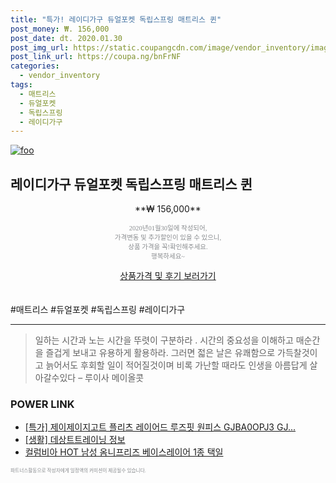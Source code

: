 ```yaml
--- 
title: "특가! 레이디가구 듀얼포켓 독립스프링 매트리스 퀸" 
post_money: ₩. 156,000 
post_date: dt. 2020.01.30 
post_img_url: https://static.coupangcdn.com/image/vendor_inventory/images/2018/02/09/18/7/e19a4537-3cb9-4662-a643-3e015ecd91fc.jpg 
post_link_url: https://coupa.ng/bnFrNF 
categories: 
  - vendor_inventory 
tags: 
  - 매트리스 
  - 듀얼포켓 
  - 독립스프링 
  - 레이디가구 
--- 
```

[![foo](https://static.coupangcdn.com/image/vendor_inventory/images/2018/02/09/18/7/e19a4537-3cb9-4662-a643-3e015ecd91fc.jpg)](https://coupa.ng/bnFrNF) 

## 레이디가구 듀얼포켓 독립스프링 매트리스 퀸 
<p style="text-align: center;">**₩ 156,000**</p> 
<p style="text-align: center;"><span style="color: #898c8f; font-family: Georgia,Times,serif; font-size: 0.75em;">2020년01월30일에 작성되어, <br>가격변동 및 추가할인이 있을 수 있으니,<br> 상품 가격을 꼭!확인해주세요.<br>행복하세요~</span> 
</p>	 
<div markdown="0" style="text-align: center;"><a href="https://coupa.ng/bnFrNF" class="btn btn--success">상품가격 및 후기 보러가기</a></div> 
<br><br> 
  #매트리스 #듀얼포켓 #독립스프링 #레이디가구 
<hr> 

> 일하는 시간과 노는 시간을 뚜렷이 구분하라 . 시간의 중요성을 이해하고 매순간을 즐겁게 보내고 유용하게 활용하라. 그러면 젋은 날은 유쾌함으로 가득찰것이고 늙어서도 후회할 일이 적어질것이며 비록 가난할 때라도 인생을 아름답게 살아갈수있다  – 루이사 메이올콧 


### POWER LINK

* <a href="https://blog.naver.com/an0733/221788222651" target="_blank">[특가] 제이제이지고트 플리츠 레이어드 루즈핏 원피스 GJBA0OPJ3 GJ...</a>
* <a href="https://blog.naver.com/sakai111/221759640515" target="_blank"> [생활] 데상트트레이닝 정보 </a>
* <a href="https://blog.naver.com/sakai111/221785315982" target="_blank">컬럼비아 HOT 남성 옴니프리즈 베이스레이어 1종 택일</a>

<span style="color: #898c8f; font-family: Georgia,Times,serif; font-size: 0.55em;">파트너스활동으로 작성자에게 일정액의 커미션이 제공될수 있습니다.</span> 
